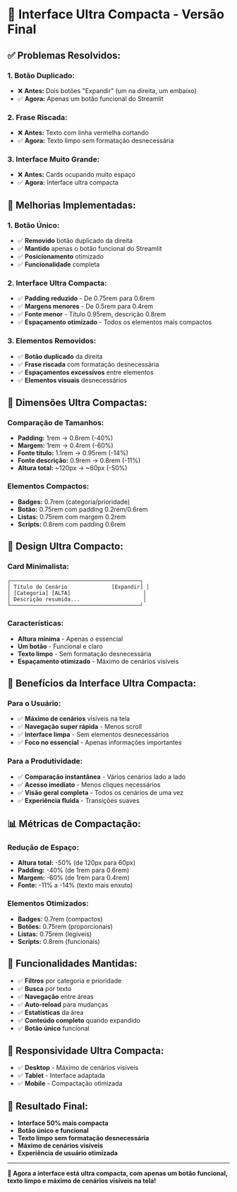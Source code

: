 # 🎯 Interface Ultra Compacta - Versão Final

## ✅ **Problemas Resolvidos:**

### **1. Botão Duplicado:**
- ❌ **Antes:** Dois botões "Expandir" (um na direita, um embaixo)
- ✅ **Agora:** Apenas um botão funcional do Streamlit

### **2. Frase Riscada:**
- ❌ **Antes:** Texto com linha vermelha cortando
- ✅ **Agora:** Texto limpo sem formatação desnecessária

### **3. Interface Muito Grande:**
- ❌ **Antes:** Cards ocupando muito espaço
- ✅ **Agora:** Interface ultra compacta

## 🚀 **Melhorias Implementadas:**

### **1. Botão Único:**
- ✅ **Removido** botão duplicado da direita
- ✅ **Mantido** apenas o botão funcional do Streamlit
- ✅ **Posicionamento** otimizado
- ✅ **Funcionalidade** completa

### **2. Interface Ultra Compacta:**
- ✅ **Padding reduzido** - De 0.75rem para 0.6rem
- ✅ **Margens menores** - De 0.5rem para 0.4rem
- ✅ **Fonte menor** - Título 0.95rem, descrição 0.8rem
- ✅ **Espaçamento otimizado** - Todos os elementos mais compactos

### **3. Elementos Removidos:**
- ✅ **Botão duplicado** da direita
- ✅ **Frase riscada** com formatação desnecessária
- ✅ **Espaçamentos excessivos** entre elementos
- ✅ **Elementos visuais** desnecessários

## 📏 **Dimensões Ultra Compactas:**

### **Comparação de Tamanhos:**
- **Padding:** 1rem → 0.6rem (-40%)
- **Margem:** 1rem → 0.4rem (-60%)
- **Fonte título:** 1.1rem → 0.95rem (-14%)
- **Fonte descrição:** 0.9rem → 0.8rem (-11%)
- **Altura total:** ~120px → ~60px (-50%)

### **Elementos Compactos:**
- **Badges:** 0.7rem (categoria/prioridade)
- **Botão:** 0.75rem com padding 0.2rem/0.6rem
- **Listas:** 0.75rem com margem 0.2rem
- **Scripts:** 0.8rem com padding 0.6rem

## 🎨 **Design Ultra Compacto:**

### **Card Minimalista:**
```
┌─────────────────────────────────────────┐
│ Título do Cenário              [Expandir] │
│ [Categoria] [ALTA]                       │
│ Descrição resumida...                    │
└─────────────────────────────────────────┘
```

### **Características:**
- **Altura mínima** - Apenas o essencial
- **Um botão** - Funcional e claro
- **Texto limpo** - Sem formatação desnecessária
- **Espaçamento otimizado** - Máximo de cenários visíveis

## 🎯 **Benefícios da Interface Ultra Compacta:**

### **Para o Usuário:**
- ✅ **Máximo de cenários** visíveis na tela
- ✅ **Navegação super rápida** - Menos scroll
- ✅ **Interface limpa** - Sem elementos desnecessários
- ✅ **Foco no essencial** - Apenas informações importantes

### **Para a Produtividade:**
- ✅ **Comparação instantânea** - Vários cenários lado a lado
- ✅ **Acesso imediato** - Menos cliques necessários
- ✅ **Visão geral completa** - Todos os cenários de uma vez
- ✅ **Experiência fluida** - Transições suaves

## 📊 **Métricas de Compactação:**

### **Redução de Espaço:**
- **Altura total:** -50% (de 120px para 60px)
- **Padding:** -40% (de 1rem para 0.6rem)
- **Margem:** -60% (de 1rem para 0.4rem)
- **Fonte:** -11% a -14% (texto mais enxuto)

### **Elementos Otimizados:**
- **Badges:** 0.7rem (compactos)
- **Botões:** 0.75rem (proporcionais)
- **Listas:** 0.75rem (legíveis)
- **Scripts:** 0.8rem (funcionais)

## 🔧 **Funcionalidades Mantidas:**
- ✅ **Filtros** por categoria e prioridade
- ✅ **Busca** por texto
- ✅ **Navegação** entre áreas
- ✅ **Auto-reload** para mudanças
- ✅ **Estatísticas** da área
- ✅ **Conteúdo completo** quando expandido
- ✅ **Botão único** funcional

## 📱 **Responsividade Ultra Compacta:**
- ✅ **Desktop** - Máximo de cenários visíveis
- ✅ **Tablet** - Interface adaptada
- ✅ **Mobile** - Compactação otimizada

## 🎉 **Resultado Final:**
- **Interface 50% mais compacta**
- **Botão único e funcional**
- **Texto limpo sem formatação desnecessária**
- **Máximo de cenários visíveis**
- **Experiência de usuário otimizada**

---

**🎯 Agora a interface está ultra compacta, com apenas um botão funcional, texto limpo e máximo de cenários visíveis na tela!**

